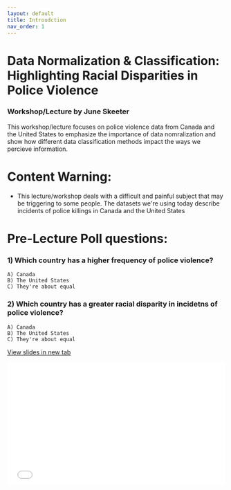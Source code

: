 ```yaml
---
layout: default
title: Introudction
nav_order: 1
---
```

# Data Normalization & Classification: Highlighting Racial Disparities in Police Violence

### Workshop/Lecture by June Skeeter

This workshop/lecture focuses on police violence data from Canada and the United States to emphasize the importance of data nomralization and show how different data classification methods impact the ways we percieve information.


# Content Warning:
* This lecture/workshop deals with a difficult and painful subject that may be triggering to some people.  The datasets we're using today describe incidents of police killings in Canada and the United States


# Pre-Lecture Poll questions:

### 1) Which country has a higher frequency of police violence?
    A) Canada
    B) The United States
    C) They're about equal
    
### 2) Which country has a greater racial disparity in incidetns of police violence?
    A) Canada
    B) The United States
    C) They're about equal

<a href="slides.html" target="_blank">View slides in new tab</a>

<div style="overflow: hidden;
  padding-top: 56.25%;
  position: relative">
  <iframe src="slides.html" title="Processes" scrolling="no" frameborder="0"
    style="border: 0;
   height: 100%;
   left: 0;
   position: absolute;
   top: 0;
   width: 100%;">
   <p>Your browser does not support iframes.</p>
 </iframe>
</div>
